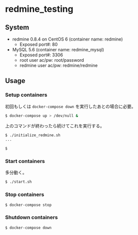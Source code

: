 # redmine_testing

## System
* redmine 0.8.4 on CentOS 6 (container name: redmine)
  - Exposed port#: 80
* MySQL 5.6 (container name: redmine_mysql)
  - Exposed port#: 3306
  - root user ac/pw: root/password
  - redmine user ac/pw: redmine/redmine

## Usage
### Setup containers
初回もしくは `docker-compose down` を実行したあとの場合に必要。

```bash
$ docker-compose up > /dev/null &
```
上のコマンドが終わったら続けてこれを実行する。
```bash
$ ./initialize_redmine.sh
...

$
```

### Start containers
多分動く。
```bash
$ ./start.sh
```

### Stop containers
```bash
$ docker-compose stop
```

### Shutdown containers
```bash
$ docker-compose down
```
